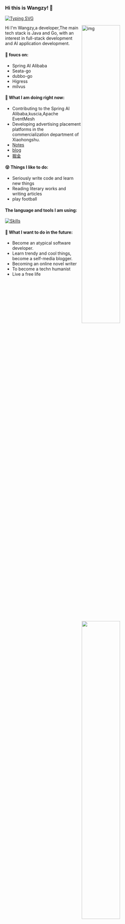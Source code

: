 ### Hi this is Wangzy! 👋

[![Typing SVG](https://readme-typing-svg.demolab.com?font=Fira+Code&pause=1000&width=435&lines=To+become+a+techn+humanist)](https://git.io/typing-svg)


<img align="right" alt="img" src="https://pic1.imgdb.cn/item/6851366658cb8da5c8553f0f.png" width="50%" height="auto" />
<img width="50%" align="right" src="https://streak-stats.demolab.com?user=Wangzy455&theme=tokyonight&hide_border=%E5%81%87&short_numbers=%E5%81%87" />



Hi I'm Wangzy,a developer,The main tech stack is Java and Go, with an interest in full-stack development and AI application development.

#### 🙋 foucs on:
- Spring AI Alibaba
- Seata-go
- dubbo-go
- Higress
- milvus

#### 🚀 What I am doing right now:

- Contributing to the Spring AI Alibaba,kuscia,Apache EventMesh
- Developing advertising placement platforms in the commercialization department of Xiaohongshu.
- [Notes](https://eidmhtf0u0h.feishu.cn/wiki/Myohws53liOskmks9vLcHCEinnh)
- [blog](https://wzy455.top)
- [掘金](https://juejin.cn/user/1238527769054938)

#### 😝 Things I like to do:

- Seriously write code and learn new things 
- Reading literary works and writing articles
- play football

#### The language and tools I am using:
[![Skills](https://skillicons.dev/icons?i=java,go,react,vue,unity)](https://github.com/AndriiMaliuta)


#### 🔭 What I want to do in the future:
- Become an atypical software developer.
- Learn trendy and cool things, become a self-media blogger.
- Becoming an online novel writer
- To become a techn humanist
- Live a free life
